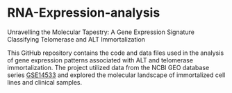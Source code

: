 # RNA-Expression-analysis
Unravelling the Molecular Tapestry: A Gene Expression Signature Classifying Telomerase and ALT Immortalization

This GitHub repository contains the code and data files used in the analysis of gene expression patterns associated with ALT and telomerase immortalization. The project utilized data from the NCBI GEO database series [GSE14533](https://www.ncbi.nlm.nih.gov/geo/query/acc.cgi?acc=GSE14533) and explored the molecular landscape of immortalized cell lines and clinical samples.

